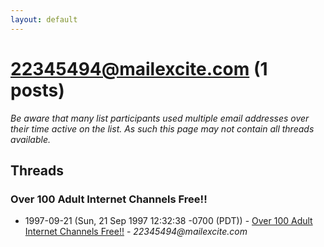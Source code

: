 ```yaml
---
layout: default
---
```


# 22345494@mailexcite.com (1 posts)

_Be aware that many list participants used multiple email addresses over their time active on the list. As such this page may not contain all threads available._

## Threads

### Over 100 Adult Internet Channels Free!!
+ 1997-09-21 (Sun, 21 Sep 1997 12:32:38 -0700 (PDT)) - [Over 100 Adult Internet Channels Free!!](/archive/1997/09/f69126494b9882e8b95f55519c089ba1b6b3ade28d3c51bfe0f156f8656caae9) - _22345494@mailexcite.com_

